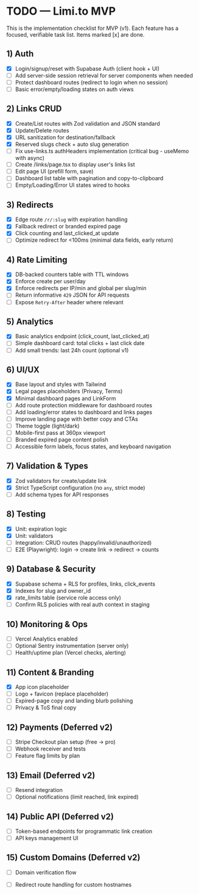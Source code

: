 # TODO — Limi.to MVP

This is the implementation checklist for MVP (v1). Each feature has a focused, verifiable task list. Items marked [x] are done.

## 1) Auth
- [x] Login/signup/reset with Supabase Auth (client hook + UI)
- [ ] Add server-side session retrieval for server components when needed
- [ ] Protect dashboard routes (redirect to login when no session)
- [ ] Basic error/empty/loading states on auth views

## 2) Links CRUD
- [x] Create/List routes with Zod validation and JSON standard
- [x] Update/Delete routes
- [x] URL sanitization for destination/fallback
- [x] Reserved slugs check + auto slug generation
- [ ] Fix use-links.ts authHeaders implementation (critical bug - useMemo with async)
- [ ] Create /links/page.tsx to display user's links list
- [ ] Edit page UI (prefill form, save)
- [ ] Dashboard list table with pagination and copy-to-clipboard
- [ ] Empty/Loading/Error UI states wired to hooks

## 3) Redirects
- [x] Edge route `/r/:slug` with expiration handling
- [x] Fallback redirect or branded expired page
- [x] Click counting and last_clicked_at update
- [ ] Optimize redirect for <100ms (minimal data fields, early return)

## 4) Rate Limiting
- [x] DB-backed counters table with TTL windows
- [x] Enforce create per user/day
- [x] Enforce redirects per IP/min and global per slug/min
- [ ] Return informative `429` JSON for API requests
- [ ] Expose `Retry-After` header where relevant

## 5) Analytics
- [x] Basic analytics endpoint (click_count, last_clicked_at)
- [ ] Simple dashboard card: total clicks + last click date
- [ ] Add small trends: last 24h count (optional v1)

## 6) UI/UX
- [x] Base layout and styles with Tailwind
- [x] Legal pages placeholders (Privacy, Terms)
- [x] Minimal dashboard pages and LinkForm
- [ ] Add route protection middleware for dashboard routes
- [ ] Add loading/error states to dashboard and links pages
- [ ] Improve landing page with better copy and CTAs
- [ ] Theme toggle (light/dark)
- [ ] Mobile-first pass at 360px viewport
- [ ] Branded expired page content polish
- [ ] Accessible form labels, focus states, and keyboard navigation

## 7) Validation & Types
- [x] Zod validators for create/update link
- [x] Strict TypeScript configuration (no `any`, strict mode)
- [ ] Add schema types for API responses

## 8) Testing
- [x] Unit: expiration logic
- [x] Unit: validators
- [ ] Integration: CRUD routes (happy/invalid/unauthorized)
- [ ] E2E (Playwright): login → create link → redirect → counts

## 9) Database & Security
- [x] Supabase schema + RLS for profiles, links, click_events
- [x] Indexes for slug and owner_id
- [x] rate_limits table (service role access only)
- [ ] Confirm RLS policies with real auth context in staging

## 10) Monitoring & Ops
- [ ] Vercel Analytics enabled
- [ ] Optional Sentry instrumentation (server only)
- [ ] Health/uptime plan (Vercel checks, alerting)

## 11) Content & Branding
- [x] App icon placeholder
- [ ] Logo + favicon (replace placeholder)
- [ ] Expired-page copy and landing blurb polishing
- [ ] Privacy & ToS final copy

## 12) Payments (Deferred v2)
- [ ] Stripe Checkout plan setup (free → pro)
- [ ] Webhook receiver and tests
- [ ] Feature flag limits by plan

## 13) Email (Deferred v2)
- [ ] Resend integration
- [ ] Optional notifications (limit reached, link expired)

## 14) Public API (Deferred v2)
- [ ] Token-based endpoints for programmatic link creation
- [ ] API keys management UI

## 15) Custom Domains (Deferred v2)
- [ ] Domain verification flow
- [ ] Redirect route handling for custom hostnames

